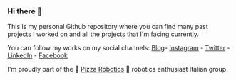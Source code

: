 ### Hi there 👋

This is my personal Github repository where you can find many past projects I worked on and all the projects that I'm facing currently.

You can follow my works on my social channels:
[Blog](https://www.myzhar.com)- [Instagram](https://www.instagram.com/myzharbot) - [Twitter](https://www.twitter.com/myzhar) - [LinkedIn](https://www.linkedin.com/in/walterlucetti/) - [Facebook](https://www.facebook.com/robothome)

I'm proudly part of the :pizza: [Pizza Robotics](http://pizzarobotics.org/) :robot:  robotics enthusiast Italian group.

<!--
**Myzhar/Myzhar** is a ✨ _special_ ✨ repository because its `README.md` (this file) appears on your GitHub profile.

Here are some ideas to get you started:

- 🔭 I’m currently working on ...
- 🌱 I’m currently learning ...
- 👯 I’m looking to collaborate on ...
- 🤔 I’m looking for help with ...
- 💬 Ask me about ...
- 📫 How to reach me: ...
- 😄 Pronouns: ...
- ⚡ Fun fact: ...
-->
